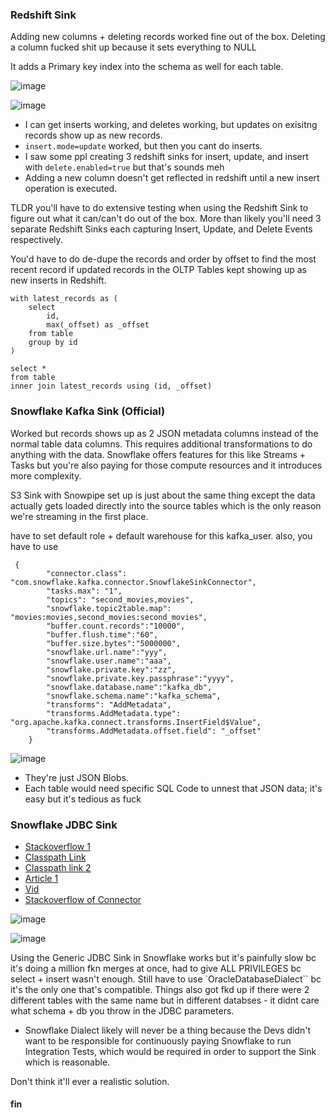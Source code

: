 ### Redshift Sink
Adding new columns + deleting records worked fine out of the box. Deleting a column fucked shit up because it sets everything to NULL

It adds a Primary key index into the schema as well for each table.

![image](https://user-images.githubusercontent.com/16946556/197405330-a97f80a0-85e8-4f58-ae15-17a431a5460e.png)


![image](https://user-images.githubusercontent.com/16946556/197406047-5d09728a-5af6-4999-8c5f-a12264cdf868.png)
  - I can get inserts working, and deletes working, but updates on exisitng records show up as new records.
  - `insert.mode=update` worked, but then you cant do inserts.
  - I saw some ppl creating 3 redshift sinks for insert, update, and insert with `delete.enabled=true` but that's sounds meh
  - Adding a new column doesn't get reflected in redshift until a new insert operation is executed.

TLDR you'll have to do extensive testing when using the Redshift Sink to figure out what it can/can't do out of the box.  More than likely you'll need 3 separate Redshift Sinks each capturing Insert, Update, and Delete Events respectively.


You'd have to do de-dupe the records and order by offset to find the most recent record if updated records in the OLTP Tables kept showing up as new inserts in Redshift.

```
with latest_records as (
    select
        id,
        max(_offset) as _offset
    from table
    group by id
)

select *
from table
inner join latest_records using (id, _offset)
```

### Snowflake Kafka Sink (Official)
Worked but records shows up as 2 JSON metadata columns instead of the normal table data columns.  This requires additional transformations to do anything with the data.  Snowflake offers features for this like Streams + Tasks but you're also paying for those compute resources and it introduces more complexity.

S3 Sink with Snowpipe set up is just about the same thing except the data actually gets loaded directly into the source tables which is the only reason we're streaming in the first place.

have to set default role + default warehouse for this kafka_user.  also, you have to use 
```
 {
		"connector.class": "com.snowflake.kafka.connector.SnowflakeSinkConnector",
		"tasks.max": "1",
		"topics": "second_movies,movies",
        "snowflake.topic2table.map": "movies:movies,second_movies:second_movies",
        "buffer.count.records":"10000",
        "buffer.flush.time":"60",
        "buffer.size.bytes":"5000000",
        "snowflake.url.name":"yyy",
        "snowflake.user.name":"aaa",
        "snowflake.private.key":"zz",
        "snowflake.private.key.passphrase":"yyyy",
        "snowflake.database.name":"kafka_db",
        "snowflake.schema.name":"kafka_schema",
        "transforms": "AddMetadata",
        "transforms.AddMetadata.type": "org.apache.kafka.connect.transforms.InsertField$Value",
        "transforms.AddMetadata.offset.field": "_offset"
	}
```
![image](https://user-images.githubusercontent.com/16946556/200147474-fd5ed40e-deb0-4038-80d0-123e00720e53.png)
- They're just JSON Blobs.  
- Each table would need specific SQL Code to unnest that JSON data; it's easy but it's tedious as fuck

### Snowflake JDBC Sink
- [Stackoverflow 1](https://stackoverflow.com/questions/69890973/kafka-jdbc-sink-connector-cant-find-tables-in-snowflake)
- [Classpath Link](https://github.com/confluentinc/demo-scene/blob/ab824ce9f97952125518487a779753cb2549bac7/ibm-demo/docker-compose.yml)
- [Classpath link 2](https://github.com/confluentinc/demo-scene/blob/master/connect-jdbc/docker-compose.yml)
- [Article 1](https://github.com/confluentinc/demo-scene/blob/master/oracle-and-kafka/jdbc-driver.adoc)
- [Vid](https://www.youtube.com/watch?v=vI_L9irU9Pc)
- [Stackoverflow of Connector](https://stackoverflow.com/questions/69890973/kafka-jdbc-sink-connector-cant-find-tables-in-snowflake)

![image](https://user-images.githubusercontent.com/16946556/208001421-c09fa05a-ffe0-42c9-bbfa-12ccb4cecf52.png)

![image](https://user-images.githubusercontent.com/16946556/208002405-26b11e92-3b8a-4f1a-95af-e2951f829baf.png)

Using the Generic JDBC Sink in Snowflake works but it's painfully slow bc it's doing a million fkn merges at once, had to give ALL PRIVILEGES bc select + insert wasn't enough.  Still have to use `OracleDatabaseDialect`` bc it's the only one that's compatible.  Things also got fkd up if there were 2 different tables with the same name but in different databses - it didnt care what schema + db you throw in the JDBC parameters.
- Snowflake Dialect likely will never be a thing because the Devs didn't want to be responsible for continuously paying Snowflake to run Integration Tests, which would be required in order to support the Sink which is reasonable.

Don't think it'll ever a realistic solution.

#### fin